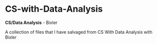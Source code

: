 # CS-with-Data-Analysis
<b>CS/Data Analysis</b> - Bixler
<p>
A collection of files that I have salvaged from CS With Data Analysis with Bixler
</p>
